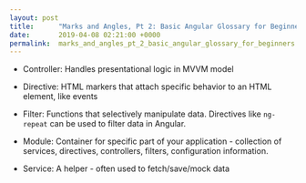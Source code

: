 ```yaml
---
layout: post
title:      "Marks and Angles, Pt 2: Basic Angular Glossary for Beginners"
date:       2019-04-08 02:21:00 +0000
permalink:  marks_and_angles_pt_2_basic_angular_glossary_for_beginners
---
```


* Controller: Handles presentational logic in MVVM model

* Directive: HTML markers that attach specific behavior to an HTML element, like events

* Filter: Functions that selectively manipulate data. Directives like `ng-repeat` can be used to filter data in Angular.

* Module: Container for specific part of your application - collection of services, directives, controllers, filters, configuration information.

* Service: A helper - often used to fetch/save/mock data

